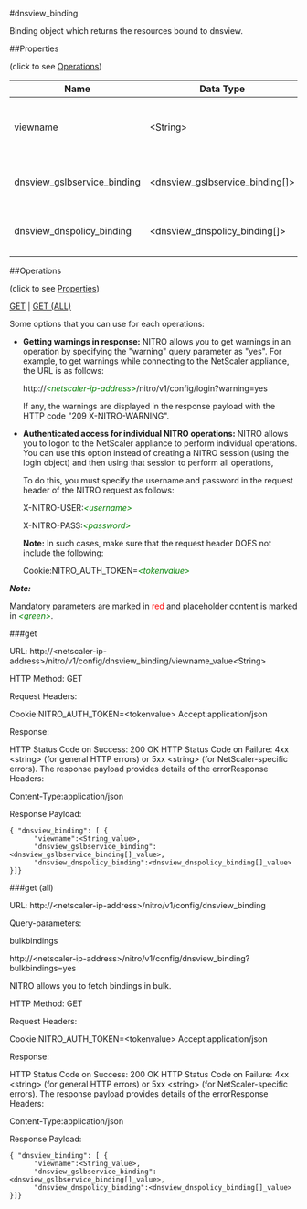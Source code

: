 #dnsview_binding

Binding object which returns the resources bound to dnsview.


##Properties 
<span>(click to see [Operations](#operations))</span>


<table><thead><tr><th>Name</th><th> Data Type</th><th> Permissions</th><th>Description</th></tr></thead><tbody><tr><td>viewname</td><td>&lt;String></td><td>Read-write</td><td>Name of the view to display.&lt;br>Minimum length = 1</td><tr><tr><td>dnsview_gslbservice_binding</td><td>&lt;dnsview_gslbservice_binding[]></td><td>Read-only</td><td>gslbservice that can be bound to dnsview.</td><tr><tr><td>dnsview_dnspolicy_binding</td><td>&lt;dnsview_dnspolicy_binding[]></td><td>Read-only</td><td>dnspolicy that can be bound to dnsview.</td><tr></tbody></table>
##Operations 
<span>(click to see [Properties](#properties))</span>


[GET](#get) | [GET (ALL)](#get-(all))


Some options that you can use for each operations:
<ul><li><p><b>Getting warnings in response:</b> NITRO allows you to get warnings in an operation by specifying the "warning" query parameter as "yes". For example, to get warnings while connecting to the NetScaler appliance, the URL is as follows:</p><p>http://<span style="color:green;font-style:italic;">&lt;netscaler-ip-address&gt;</span>/nitro/v1/config/login?warning=yes</p><p>If any, the warnings are displayed in the response payload with the HTTP code "209 X-NITRO-WARNING".</p></li><li><p><b>Authenticated access for individual NITRO operations:</b> NITRO allows you to logon to the NetScaler appliance to perform individual operations. You can use this option instead of creating a NITRO session (using the login object) and then using that session to perform all operations,</p><p>To do this, you must specify the username and password in the request header of the NITRO request as follows:</p><p>X-NITRO-USER:<span style="color:green;font-style:italic;">&lt;username&gt;</span></p><p>X-NITRO-PASS:<span style="color:green;font-style:italic;">&lt;password&gt;</span></p><p><b>Note:</b> In such cases, make sure that the request header DOES not include the following:</p><p>Cookie:NITRO_AUTH_TOKEN=<span style="color:green;font-style:italic;">&lt;tokenvalue&gt;</span></p></li></ul>



***Note:*** 
Mandatory parameters are marked in <span style="color:#FF0000;">red</span> and placeholder content is marked in <span style="color:green;font-style:italic">&lt;green&gt;</span>.

###get



URL: http://&lt;netscaler-ip-address&gt;/nitro/v1/config/dnsview_binding/viewname_value&lt;String&gt;
HTTP Method: GET
Request Headers:

Cookie:NITRO_AUTH_TOKEN=&lt;tokenvalue&gt;Accept:application/json

Response:
HTTP Status Code on Success: 200 OKHTTP Status Code on Failure: 4xx &lt;string&gt; (for general HTTP errors) or 5xx &lt;string&gt; (for NetScaler-specific errors). The response payload provides details of the errorResponse Headers:

Content-Type:application/json

Response Payload: ```{ "dnsview_binding": [ {      "viewname":<String_value>,      "dnsview_gslbservice_binding":<dnsview_gslbservice_binding[]_value>,      "dnsview_dnspolicy_binding":<dnsview_dnspolicy_binding[]_value>}]}```



###get (all)



URL: http://&lt;netscaler-ip-address&gt;/nitro/v1/config/dnsview_binding
Query-parameters:
bulkbindings
http://&lt;netscaler-ip-address&gt;/nitro/v1/config/dnsview_binding?bulkbindings=yes
NITRO allows you to fetch bindings in bulk.



HTTP Method: GET
Request Headers:

Cookie:NITRO_AUTH_TOKEN=&lt;tokenvalue&gt;Accept:application/json

Response:
HTTP Status Code on Success: 200 OKHTTP Status Code on Failure: 4xx &lt;string&gt; (for general HTTP errors) or 5xx &lt;string&gt; (for NetScaler-specific errors). The response payload provides details of the errorResponse Headers:

Content-Type:application/json

Response Payload: ```{ "dnsview_binding": [ {      "viewname":<String_value>,      "dnsview_gslbservice_binding":<dnsview_gslbservice_binding[]_value>,      "dnsview_dnspolicy_binding":<dnsview_dnspolicy_binding[]_value>}]}```



